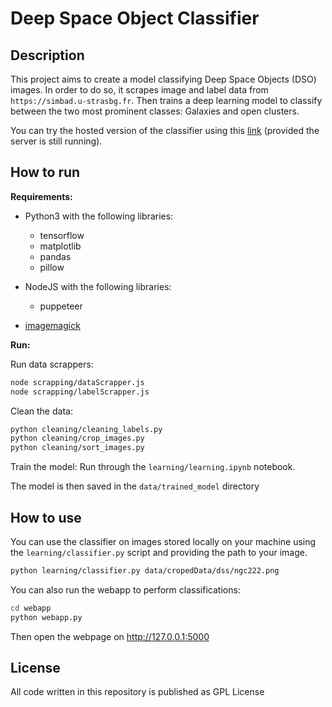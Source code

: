 # Deep Space Object Classifier

## Description

This project aims to create a model classifying Deep Space Objects (DSO) images. In order to do so, it scrapes image and label data from `https://simbad.u-strasbg.fr`. Then trains a deep learning model to classify between the two most prominent classes: Galaxies and open clusters.

You can try the hosted version of the classifier using this [link](http://matrix-antoine-bdc.duckdns.org:5000/) (provided the server is still running). 

## How to run


**Requirements:**

- Python3 with the following libraries:
    - tensorflow
    - matplotlib
    - pandas
    - pillow

- NodeJS with the following libraries:
    - puppeteer

- [imagemagick](https://imagemagick.org)

**Run:**

Run data scrappers: 
```bash
node scrapping/dataScrapper.js
node scrapping/labelScrapper.js
```

Clean the data:
```bash
python cleaning/cleaning_labels.py
python cleaning/crop_images.py
python cleaning/sort_images.py
```

Train the model:
Run through the `learning/learning.ipynb` notebook.

The model is then saved in the `data/trained_model` directory

## How to use

You can use the classifier on images stored locally on your machine using the `learning/classifier.py` script and providing the path to your image.

```bash
python learning/classifier.py data/cropedData/dss/ngc222.png
```

You can also run the webapp to perform classifications:

```bash
cd webapp
python webapp.py
```

Then open the webpage on http://127.0.0.1:5000

## License

All code written in this repository is published as GPL License
